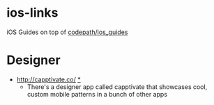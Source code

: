 # ios-links
iOS Guides on top of [codepath/ios_guides](https://github.com/codepath/ios_guides/wiki)

# Designer
* http://capptivate.co/ [*](https://github.com/ogkla/TipCalculator/issues/1)
  * There's a designer app called capptivate that showcases cool, custom mobile patterns in a bunch of other apps 
